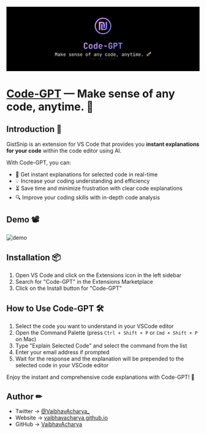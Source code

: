 ![header](/images/header.png)

# [Code-GPT](https://marketplace.visualstudio.com/items?itemName=vaibhavacharya.code-gpt) — Make sense of any code, anytime. 🚀

## Introduction 👋

GistSnip is an extension for VS Code that provides you **instant explanations for your code** within the code editor using AI.

With Code-GPT, you can:
- 🧠 Get instant explanations for selected code in real-time
- 💡 Increase your coding understanding and efficiency
- ⏳ Save time and minimize frustration with clear code explanations
- 🔍 Improve your coding skills with in-depth code analysis

## Demo 📽
![demo](https://dev-to-uploads.s3.amazonaws.com/uploads/articles/w8x56ui60ig4lh6dpdl0.gif)

## Installation 📦

1. Open VS Code and click on the Extensions icon in the left sidebar
2. Search for "Code-GPT" in the Extensions Marketplace
3. Click on the Install button for "Code-GPT"

## How to Use Code-GPT 🛠

1. Select the code you want to understand in your VSCode editor
2. Open the Command Palette (press `Ctrl + Shift + P` or `Cmd + Shift + P` on Mac)
3. Type "Explain Selected Code" and select the command from the list
4. Enter your email address if prompted
5. Wait for the response and the explanation will be prepended to the selected code in your VSCode editor

Enjoy the instant and comprehensive code explanations with Code-GPT! 🎉

## Author ✏

- Twitter → [@VaibhavAcharya_](https://twitter.com/VaibhavAcharya_)
- Website → [vaibhavacharya.github.io](https://vaibhavacharya.github.io)
- GitHub → [VaibhavAcharya](https://github.com/VaibhavAcharya)

